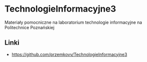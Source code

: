 # TechnologieInformacyjne3

 Materiały pomocniczne na laboratorium technologie informacyjne na Politechnice Poznańskiej

## Linki

- <https://github.com/przemkovv/TechnologieInformacyjne3>

